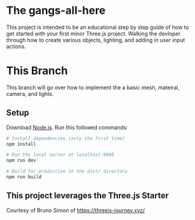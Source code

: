
# The gangs-all-here 
This project is intended to be an educational step by step guide of how to get started with your first minor Three.js project. Walking the devloper through how to create various objects, lighting, and adding in user input actions.

# This Branch 
This branch will go over how to implement the a basic mesh, mateiral, camera, and lights.  

## Setup
Download [Node.js](https://nodejs.org/en/download/).
Run this followed commands:

``` bash
# Install dependencies (only the first time)
npm install

# Run the local server at localhost:8080
npm run dev

# Build for production in the dist/ directory
npm run build
```
## This project leverages the Three.js Starter
Courtesy of Bruno Simon of https://threejs-journey.xyz/
